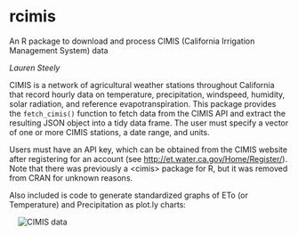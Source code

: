# rcimis
An R package to download and process CIMIS (California Irrigation Management System) data

*Lauren Steely*

CIMIS is a network of agricultural weather stations throughout California that record hourly data on temperature, precipitation, windspeed, humidity, solar radiation, and reference evapotranspiration. This package provides the `fetch_cimis()` function to fetch data from the CIMIS API and extract the resulting JSON object into a tidy data frame. The user must specify a vector of one or more CIMIS stations, a date range, and units.

Users must have an API key, which can be obtained from the CIMIS website after registering for an account (see http://et.water.ca.gov/Home/Register/). Note that there was previously a \<cimis\> package for R, but it was removed from CRAN for unknown reasons.

Also included is code to generate standardized graphs of ETo (or Temperature) and Precipitation as plot.ly charts:
<div>    <img src="https://plot.ly/~modalmixture/16.png?share_key=eNjBrBjBppyACNJLDnGsmH" alt="CIMIS data" style="max-width: 100%;" onerror="this.onerror=null;this.src='https://plot.ly/404.png';" />    <script data-plotly="modalmixture:16" sharekey-plotly="eNjBrBjBppyACNJLDnGsmH" src="https://plot.ly/embed.js" async></script></div>
